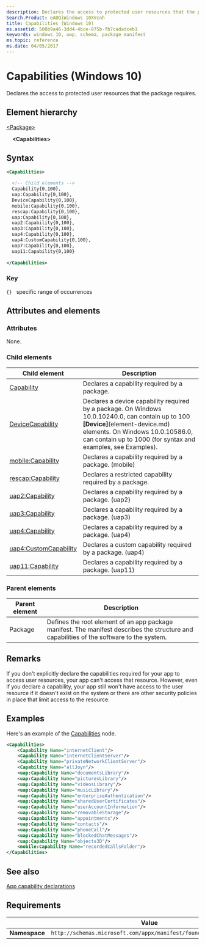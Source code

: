 ```yaml
---
description: Declares the access to protected user resources that the package requires (Windows 10).
Search.Product: eADQiWindows 10XVcnh
title: Capabilities (Windows 10)
ms.assetid: 508b9a46-3dd4-4bce-875b-fb7cadadceb1
keywords: windows 10, uwp, schema, package manifest
ms.topic: reference
ms.date: 04/05/2017
---
```


# Capabilities (Windows 10)

Declares the access to protected user resources that the package requires.

## Element hierarchy

[\<Package\>](element-package.md)

&nbsp;&nbsp;&nbsp;&nbsp;**\<Capabilities\>**

## Syntax

```xml
<Capabilities>

  <!-- Child elements -->
  Capability{0,100},
  uap:Capability{0,100},
  DeviceCapability{0,100},
  mobile:Capability{0,100},
  rescap:Capability{0,100},
  uap:Capability{0,100},
  uap2:Capability{0,100},
  uap3:Capability{0,100},
  uap4:Capability{0,100},
  uap4:CustomCapability{0,100},
  uap7:Capability{0,100},
  uap11:Capability{0,100}
  
</Capabilities>
```

### Key

`{}`   specific range of occurrences

## Attributes and elements

### Attributes

None.

### Child elements

| Child element | Description |
|-|-|
| [Capability](element-capability.md) | Declares a capability required by a package. |
| [DeviceCapability](element-devicecapability.md) | Declares a device capability required by a package. On Windows 10.0.10240.0, can contain up to 100 **[Device]**(element-device.md) elements. On Windows 10.0.10586.0, can contain up to 1000 (for syntax and examples, see Examples). |
| [mobile:Capability](element-mobile-capability-manual.md) | Declares a capability required by a package. (mobile)|
| [rescap:Capability](element-rescap-capability.md) | Declares a restricted capability required by a package.|
| [uap2:Capability](element-uap2-capability.md) | Declares a capability required by a package. (uap2)|
| [uap3:Capability](element-uap3-capability-manual.md) | Declares a capability required by a package. (uap3)|
| [uap4:Capability](element-uap4-capability.md) | Declares a capability required by a package. (uap4)|
| [uap4:CustomCapability](element-uap4-customcapability.md) | Declares a custom capability required by a package. (uap4) |
| [uap11:Capability](element-uap11-capability.md) | Declares a capability required by a package. (uap11)|


### Parent elements

| Parent element | Description |
|-|-|
| Package | Defines the root element of an app package manifest. The manifest describes the structure and capabilities of the software to the system. |

## Remarks

If you don't explicitly declare the capabilities required for your app to access user resources, your app can't access that resource. However, even if you declare a capability, your app still won't have access to the user resource if it doesn't exist on the system or there are other security policies in place that limit access to the resource.

## Examples

Here's an example of the [Capabilities](../appxmanifestschema2010-v2/element-capabilities.md) node.

```xml
<Capabilities>
    <Capability Name="internetClient"/>
    <Capability Name="internetClientServer"/>
    <Capability Name="privateNetworkClientServer"/>
    <Capability Name="allJoyn"/>
    <uap:Capability Name="documentsLibrary"/>
    <uap:Capability Name="picturesLibrary"/>
    <uap:Capability Name="videosLibrary"/>
    <uap:Capability Name="musicLibrary"/>
    <uap:Capability Name="enterpriseAuthentication"/>
    <uap:Capability Name="sharedUserCertificates"/>
    <uap:Capability Name="userAccountInformation"/>
    <uap:Capability Name="removableStorage"/>
    <uap:Capability Name="appointments"/>
    <uap:Capability Name="contacts"/>
    <uap:Capability Name="phoneCall"/>
    <uap:Capability Name="blockedChatMessages"/>
    <uap:Capability Name="objects3D"/>
    <mobile:Capability Name="recordedCallsFolder"/>
</Capabilities>
```

## See also

[App capability declarations](/windows/uwp/packaging/app-capability-declarations)



## Requirements

|   | Value  |
|--|--|
| **Namespace** | `http://schemas.microsoft.com/appx/manifest/foundation/windows10` |
